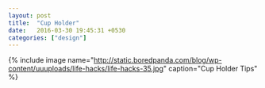 ```yaml
---
layout: post
title:  "Cup Holder"
date:   2016-03-30 19:45:31 +0530
categories: ["design"]
---
```


{% include image name="http://static.boredpanda.com/blog/wp-content/uuuploads/life-hacks/life-hacks-35.jpg" caption="Cup Holder Tips" %}

